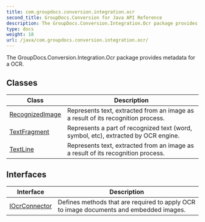 ```yaml
---
title: com.groupdocs.conversion.integration.ocr
second_title: GroupDocs.Conversion for Java API Reference
description: The GroupDocs.Conversion.Integration.Ocr package provides metadata for a OCR.
type: docs
weight: 18
url: /java/com.groupdocs.conversion.integration.ocr/
---
```


The GroupDocs.Conversion.Integration.Ocr package provides metadata for a OCR.


## Classes

| Class | Description |
| --- | --- |
| [RecognizedImage](../com.groupdocs.conversion.integration.ocr/recognizedimage) | Represents text, extracted from an image as a result of its recognition process. |
| [TextFragment](../com.groupdocs.conversion.integration.ocr/textfragment) | Represents a part of recognized text (word, symbol, etc), extracted by OCR engine. |
| [TextLine](../com.groupdocs.conversion.integration.ocr/textline) | Represents text, extracted from an image as a result of its recognition process. |

## Interfaces

| Interface | Description |
| --- | --- |
| [IOcrConnector](../com.groupdocs.conversion.integration.ocr/iocrconnector) | Defines methods that are required to apply OCR to image documents and embedded images. |

